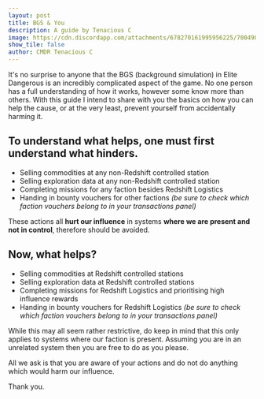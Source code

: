 ```yaml
---
layout: post
title: BGS & You
description: A guide by Tenacious C
image: https://cdn.discordapp.com/attachments/678270161995956225/700498043593687080/latest.png
show_tile: false
author: CMDR Tenacious C
---
```


It's no surprise to anyone that the BGS (background simulation) in Elite Dangerous is an incredibly complicated aspect of the game. No one person has a full understanding of how it works, however some know more than others. With this guide I intend to share with you the basics on how you can help the cause, or at the very least, prevent yourself from accidentally harming it.

## To understand what helps, one must first understand what hinders.
- Selling commodities at any non-Redshift controlled station
- Selling exploration data at any non-Redshift controlled station
- Completing missions for any faction besides Redshift Logistics
- Handing in bounty vouchers for other factions _(be sure to check which faction vouchers belong to in your transactions panel)_

These actions all **hurt our influence** in systems **where we are present and not in control**, therefore should be avoided.

## Now, what helps?
- Selling commodities at Redshift controlled stations
- Selling exploration data at Redshift controlled stations
- Completing missions for Redshift Logistics and prioritising high influence rewards
- Handing in bounty vouchers for Redshift Logistics _(be sure to check which faction vouchers belong to in your transactions panel)_

While this may all seem rather restrictive, do keep in mind that this only applies to systems where our faction is present. Assuming you are in an unrelated system then you are free to do as you please.

All we ask is that you are aware of your actions and do not do anything which would harm our influence.

Thank you.
